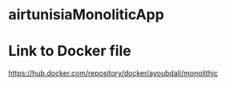 # airtunisiaMonoliticApp

# Link to Docker file 
https://hub.docker.com/repository/docker/ayoubdali/monolithic
